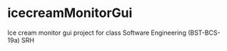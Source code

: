 # icecreamMonitorGui
Ice cream monitor gui project for class Software Engineering (BST-BCS-19a) SRH
